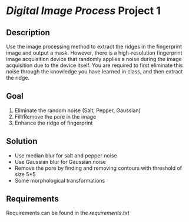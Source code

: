 #  _Digital Image Process_ Project 1

## Description
Use the image processing method to extract the ridges in the fingerprint image and output a mask. However, there is a high-resolution fingerprint image acquisition device that randomly applies a noise during the image acquisition due to the device itself. You are required to first eliminate this noise through the knowledge you have learned in class, and then extract the ridge.

## Goal

1. Eliminate the random noise (Salt, Pepper, Gaussian)
2. Fill/Remove the pore in the image
3. Enhance the ridge of fingerprint

## Solution
- Use median blur for salt and pepper noise
- Use Gaussian blur for Gaussian noise
- Remove the pore by finding and removing contours with threshold of size 5*5
- Some morphological transformations

## Requirements
Requirements can be found in the _requirements.txt_
